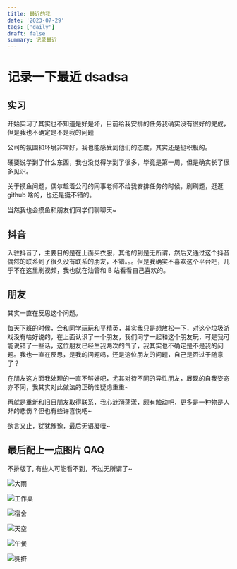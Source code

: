 ```yaml
---
title: 最近的我
date: '2023-07-29'
tags: ['daily']
draft: false
summary: 记录最近
---
```


# 记录一下最近 dsadsa

## 实习

开始实习了其实也不知道是好是坏，目前给我安排的任务我确实没有很好的完成，但是我也不确定是不是我的问题

公司的氛围和环境非常好，我也能感受到他们的态度，其实还是挺积极的。

硬要说学到了什么东西，我也没觉得学到了很多，毕竟是第一周，但是确实长了很多见识。

关于摸鱼问题，偶尔趁着公司的同事老师不给我安排任务的时候，刷刷题，逛逛 github 啥的，也还是挺不错的。

当然我也会摸鱼和朋友们同学们聊聊天~

## 抖音

入驻抖音了，主要目的是在上面买衣服，其他的到是无所谓，然后又通过这个抖音偶然的联系到了很久没有联系的朋友，不错。。。但是我确实不喜欢这个平台吧，几乎不在这里刷视频，我也就在油管和 B 站看看自己喜欢的。

## 朋友

其实一直在反思这个问题。

每天下班的时候，会和同学玩玩和平精英，其实我只是想放松一下，对这个垃圾游戏没有啥好说的，在上面认识了一个朋友，我们同学一起和这个朋友玩，可是我可能说错了一些话，这位朋友已经生我两次的气了，我其实也不确定是不是我的问题。我也一直在反思，是我的问题吗，还是这位朋友的问题，自己是否过于随意了？

在朋友这方面我处理的一直不够好吧，尤其对待不同的异性朋友，展现的自我姿态亦不同，我其实对此做法的正确性疑虑重重~

再就是重新和旧日朋友取得联系，我心涟漪荡漾，颇有触动吧，更多是一种物是人非的悲伤？但也有些许喜悦吧~

欲言又止，犹犹豫豫，最后无语凝噎~

## 最后配上一点图片 QAQ

不排版了, 有些人可能看不到，不过无所谓了~

![大雨](https://xiaozhublog.oss-cn-qingdao.aliyuncs.com/myblogimg/%E5%A4%A7%E9%9B%A8.jpg)

![工作桌](https://xiaozhublog.oss-cn-qingdao.aliyuncs.com/myblogimg/%E5%B7%A5%E4%BD%9C%E6%A1%8C.jpg)

![宿舍](https://xiaozhublog.oss-cn-qingdao.aliyuncs.com/myblogimg/%E5%AE%BF%E8%88%8D.jpg)

![天空](https://xiaozhublog.oss-cn-qingdao.aliyuncs.com/myblogimg/%E5%A4%A9%E7%A9%BA.jpg)

![午餐](https://xiaozhublog.oss-cn-qingdao.aliyuncs.com/myblogimg/%E5%8D%88%E9%A4%90.jpg)

![拥挤](https://xiaozhublog.oss-cn-qingdao.aliyuncs.com/myblogimg/%E6%8B%A5%E6%8C%A4.jpg)

